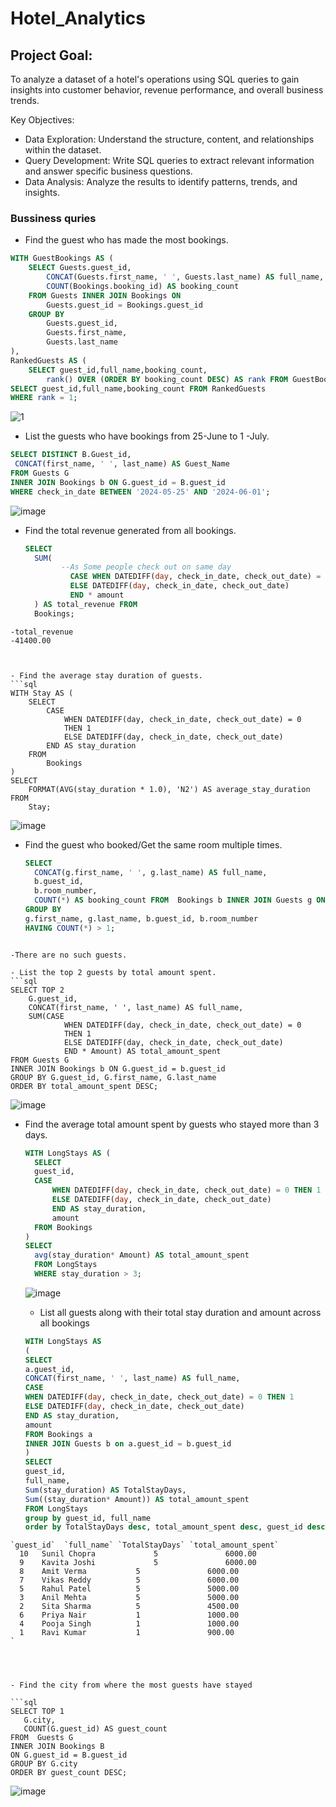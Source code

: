 # Hotel_Analytics


## Project Goal:
To analyze a dataset of a hotel's operations using SQL queries to gain insights into customer behavior, revenue performance, and overall business trends.

Key Objectives:

- Data Exploration: Understand the structure, content, and relationships within the dataset.
- Query Development: Write SQL queries to extract relevant information and answer specific business questions.
- Data Analysis: Analyze the results to identify patterns, trends, and insights.

### Bussiness quries 

- Find the guest who has made the most bookings.
```sql
WITH GuestBookings AS (
    SELECT Guests.guest_id,
        CONCAT(Guests.first_name, ' ', Guests.last_name) AS full_name,
        COUNT(Bookings.booking_id) AS booking_count
    FROM Guests INNER JOIN Bookings ON
        Guests.guest_id = Bookings.guest_id
    GROUP BY
        Guests.guest_id,
        Guests.first_name,
        Guests.last_name
),
RankedGuests AS (
    SELECT guest_id,full_name,booking_count,
        rank() OVER (ORDER BY booking_count DESC) AS rank FROM GuestBookings)
SELECT guest_id,full_name,booking_count FROM RankedGuests
WHERE rank = 1;
```
![1](https://github.com/user-attachments/assets/d986a346-cb4d-420c-9564-c66c9050347f)

- List the guests who have bookings from 25-June to 1 -July.
```sql
SELECT DISTINCT B.Guest_id,
 CONCAT(first_name, ' ', last_name) AS Guest_Name
FROM Guests G
INNER JOIN Bookings b ON G.guest_id = B.guest_id
WHERE check_in_date BETWEEN '2024-05-25' AND '2024-06-01';
```
![image](https://github.com/user-attachments/assets/54c3b902-5422-4883-8912-2ff9cbd52847)

- Find the total revenue generated from all bookings.
  ```sql
  SELECT
    SUM(
          --As Some people check out on same day
            CASE WHEN DATEDIFF(day, check_in_date, check_out_date) = 0  THEN 1
            ELSE DATEDIFF(day, check_in_date, check_out_date)
            END * amount
    ) AS total_revenue FROM
    Bookings;
```
-total_revenue
-41400.00



- Find the average stay duration of guests.
```sql
WITH Stay AS (
    SELECT
        CASE
            WHEN DATEDIFF(day, check_in_date, check_out_date) = 0
            THEN 1
            ELSE DATEDIFF(day, check_in_date, check_out_date)
        END AS stay_duration
    FROM
        Bookings
)
SELECT
    FORMAT(AVG(stay_duration * 1.0), 'N2') AS average_stay_duration
FROM
    Stay;
```
![image](https://github.com/user-attachments/assets/57b145de-f029-4e5c-9d82-5c56d136bbec)

- Find the guest who booked/Get the same room multiple times.
  ```sql
  SELECT  
    CONCAT(g.first_name, ' ', g.last_name) AS full_name,
    b.guest_id,
    b.room_number,
    COUNT(*) AS booking_count FROM  Bookings b INNER JOIN Guests g ON b.guest_id = g.guest_id
  GROUP BY
  g.first_name, g.last_name, b.guest_id, b.room_number
  HAVING COUNT(*) > 1;
```

-There are no such guests.

- List the top 2 guests by total amount spent.
```sql
SELECT TOP 2
    G.guest_id,
    CONCAT(first_name, ' ', last_name) AS full_name,
    SUM(CASE
            WHEN DATEDIFF(day, check_in_date, check_out_date) = 0
            THEN 1
            ELSE DATEDIFF(day, check_in_date, check_out_date)
            END * Amount) AS total_amount_spent
FROM Guests G
INNER JOIN Bookings b ON G.guest_id = b.guest_id
GROUP BY G.guest_id, G.first_name, G.last_name
ORDER BY total_amount_spent DESC;
```
![image](https://github.com/user-attachments/assets/29efe0c6-2fed-4413-8052-d49bc9d6f512)

- Find the average total amount spent by guests who stayed more than 3 days.
  ```sql
  WITH LongStays AS (
    SELECT
    guest_id,
    CASE
        WHEN DATEDIFF(day, check_in_date, check_out_date) = 0 THEN 1
        ELSE DATEDIFF(day, check_in_date, check_out_date)
        END AS stay_duration,
        amount
    FROM Bookings
  )
  SELECT
    avg(stay_duration* Amount) AS total_amount_spent
    FROM LongStays
    WHERE stay_duration > 3;
    ```
    ![image](https://github.com/user-attachments/assets/97903fd7-539d-43ae-adfd-50e04b3ecdba)

    - List all guests along with their total stay duration and amount across all bookings
    ```sql
    WITH LongStays AS
    (
   SELECT
   a.guest_id,
   CONCAT(first_name, ' ', last_name) AS full_name,
   CASE
   WHEN DATEDIFF(day, check_in_date, check_out_date) = 0 THEN 1
   ELSE DATEDIFF(day, check_in_date, check_out_date)
   END AS stay_duration,
   amount
   FROM Bookings a
   INNER JOIN Guests b on a.guest_id = b.guest_id
    )
    SELECT
    guest_id,
    full_name,
    Sum(stay_duration) AS TotalStayDays,
    Sum((stay_duration* Amount)) AS total_amount_spent
    FROM LongStays
	group by guest_id, full_name
	order by TotalStayDays desc, total_amount_spent desc, guest_id desc
  
 ```
`guest_id`	`full_name`	`TotalStayDays`	`total_amount_spent`
   10	Sunil Chopra		     5               6000.00
   9	Kavita Joshi		     5               6000.00
   8	Amit Verma		     5               6000.00
   7	Vikas Reddy		     5               6000.00
   5	Rahul Patel		     5               5000.00
   3	Anil Mehta		     5               5000.00
   2	Sita Sharma		     5               4500.00
   6	Priya Nair		     1               1000.00
   4	Pooja Singh		     1               1000.00
   1	Ravi Kumar		     1               900.00
`




- Find the city from where the most guests have stayed

```sql
SELECT TOP 1
    G.city,
    COUNT(G.guest_id) AS guest_count
FROM  Guests G
INNER JOIN Bookings B
ON G.guest_id = B.guest_id
GROUP BY G.city
ORDER BY guest_count DESC;
```
![image](https://github.com/user-attachments/assets/afae73d4-44c0-4292-83da-2ee0e563db79)










